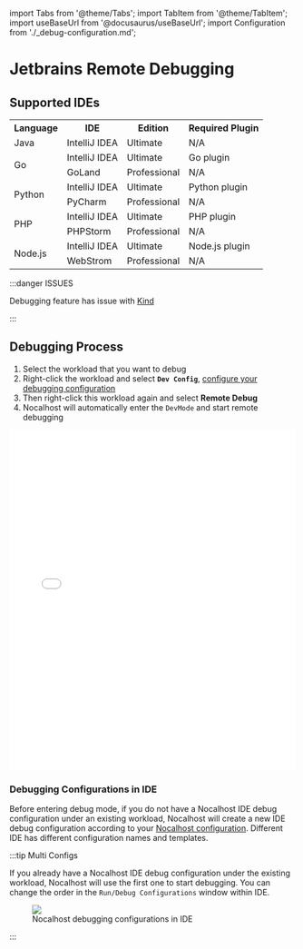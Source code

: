 import Tabs from '@theme/Tabs';
import TabItem from '@theme/TabItem';
import useBaseUrl from '@docusaurus/useBaseUrl';
import Configuration from './_debug-configuration.md';

# Jetbrains Remote Debugging

## Supported IDEs

<table>
  <tbody>
    <tr>
      <th>Language</th>
      <th>IDE</th>
      <th>Edition</th>
      <th>Required Plugin</th>
    </tr>
    <tr>
      <td>Java</td>
      <td>IntelliJ IDEA</td>
      <td>Ultimate</td>
      <td>N/A</td>
    </tr>
    <tr>
      <td rowSpan="2">Go</td>
      <td>IntelliJ IDEA</td>
      <td>Ultimate</td>
      <td>Go plugin</td>
    </tr>
    <tr>
      <td>GoLand</td>
      <td>Professional</td>
      <td>N/A</td>
    </tr>
    <tr>
      <td rowSpan="2">Python</td>
      <td>IntelliJ IDEA</td>
      <td>Ultimate</td>
      <td>Python plugin</td>
    </tr>
    <tr>
      <td>PyCharm</td>
      <td>Professional</td>
      <td>N/A</td>
    </tr>
    <tr>
      <td rowSpan="2">PHP</td>
      <td>IntelliJ IDEA</td>
      <td>Ultimate</td>
      <td>PHP plugin</td>
    </tr>
    <tr>
      <td>PHPStorm</td>
      <td>Professional</td>
      <td>N/A</td>
    </tr>
    <tr>
      <td rowSpan="2">Node.js</td>
      <td>IntelliJ IDEA</td>
      <td>Ultimate</td>
      <td>Node.js plugin</td>
    </tr>
    <tr>
      <td>WebStrom</td>
      <td>Professional</td>
      <td>N/A</td>
    </tr>
  </tbody>
</table>

:::danger ISSUES

Debugging feature has issue with [Kind](https://kind.sigs.k8s.io/)

:::

## Debugging Process

1. Select the workload that you want to debug
2. Right-click the workload and select **`Dev Config`**, [configure your debugging configuration](#configuration)
3. Then right-click this workload again and select **Remote Debug**
4. Nocalhost will automatically enter the `DevMode` and start remote debugging

<iframe width="100%" height="600" src="//player.bilibili.com/player.html?aid=378208000&bvid=BV12f4y1w7EX&cid=415232277&page=1" scrolling="no" border="0" frameborder="no" framespacing="0" allowfullscreen="true"> </iframe>

### Debugging Configurations in IDE

Before entering debug mode, if you do not have a Nocalhost IDE debug configuration under an existing workload, Nocalhost will create a new IDE debug configuration according to your [Nocalhost configuration](#configuration). Different IDE has different configuration names and templates.

:::tip Multi Configs

If you already have a Nocalhost IDE debug configuration under the existing workload, Nocalhost will use the first one to start debugging. You can change the order in the `Run/Debug Configurations` window within IDE.

<figure className="img-frame">
  <img className="gif-img" src={useBaseUrl('/img/debug/debug-configs.png')} />
  <figcaption>Nocalhost debugging configurations in IDE</figcaption>
</figure>

:::

<Configuration name="jetbrains"/>
